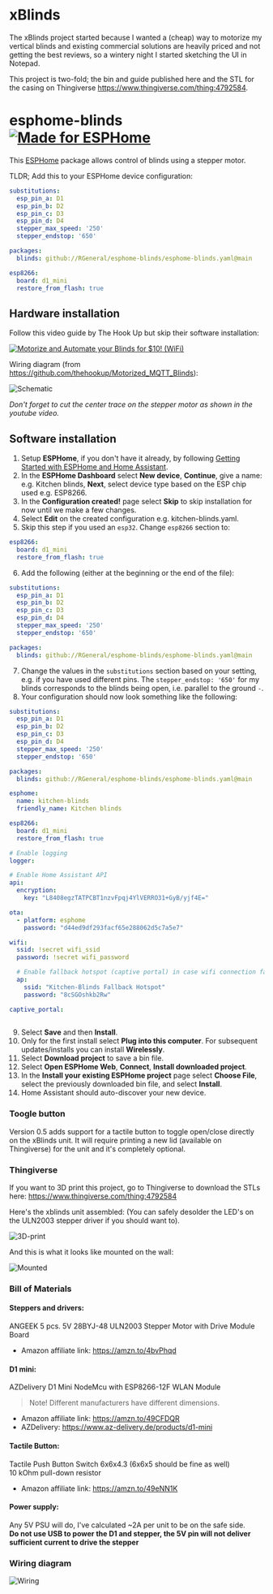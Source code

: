 # xBlinds

The xBlinds project started because I wanted a (cheap) way to motorize my vertical blinds and existing commercial solutions are heavily priced and not getting the best reviews, so a wintery night I started sketching the UI in Notepad.

This project is two-fold; the bin and guide published here and the STL for the casing on Thingiverse https://www.thingiverse.com/thing:4792584.

# esphome-blinds [![Made for ESPHome](https://img.shields.io/badge/Made_for-ESPHome-black?logo=esphome)](https://esphome.io)

This [ESPHome](https://esphome.io) package allows control of blinds using a stepper motor.

TLDR; Add this to your ESPHome device configuration:

```yaml
substitutions:
  esp_pin_a: D1
  esp_pin_b: D2
  esp_pin_c: D3
  esp_pin_d: D4
  stepper_max_speed: '250'
  stepper_endstop: '650'

packages:
  blinds: github://RGeneral/esphome-blinds/esphome-blinds.yaml@main

esp8266:
  board: d1_mini
  restore_from_flash: true
```

## Hardware installation

Follow this video guide by The Hook Up but skip their software installation:

[![Motorize and Automate your Blinds for $10! (WiFi)](https://img.youtube.com/vi/1O_1gUFumQM/0.jpg)](https://www.youtube.com/watch?v=1O_1gUFumQM)

Wiring diagram (from https://github.com/thehookup/Motorized_MQTT_Blinds):

![Schematic](https://github.com/tronikos/esphome-blinds/assets/9987465/b3f5dcb2-1fac-4226-9320-2a7b9b56e135)

*Don't forget to cut the center trace on the stepper motor as shown in the youtube video.*

## Software installation

1. Setup **ESPHome**, if you don't have it already, by following [Getting Started with ESPHome and Home Assistant](https://esphome.io/guides/getting_started_hassio.html).
2. In the **ESPHome Dashboard** select **New device**, **Continue**, give a name: e.g. Kitchen blinds, **Next**, select device type based on the ESP chip used e.g. ESP8266.
3. In the **Configuration created!** page select **Skip** to skip installation for now until we make a few changes.
4. Select **Edit** on the created configuration e.g. kitchen-blinds.yaml.
5. Skip this step if you used an `esp32`. Change `esp8266` section to:

```yaml
esp8266:
  board: d1_mini
  restore_from_flash: true
```

6. Add the following (either at the beginning or the end of the file):

```yaml
substitutions:
  esp_pin_a: D1
  esp_pin_b: D2
  esp_pin_c: D3
  esp_pin_d: D4
  stepper_max_speed: '250'
  stepper_endstop: '650'

packages:
  blinds: github://RGeneral/esphome-blinds/esphome-blinds.yaml@main
```

7. Change the values in the `substitutions` section based on your setting, e.g. if you have used different pins. The `stepper_endstop: '650'` for my blinds corresponds to the blinds being open, i.e. parallel to the ground `-`. 
8. Your configuration should now look something like the following:

```yaml
substitutions:
  esp_pin_a: D1
  esp_pin_b: D2
  esp_pin_c: D3
  esp_pin_d: D4
  stepper_max_speed: '250'
  stepper_endstop: '650'

packages:
  blinds: github://RGeneral/esphome-blinds/esphome-blinds.yaml@main

esphome:
  name: kitchen-blinds
  friendly_name: Kitchen blinds

esp8266:
  board: d1_mini
  restore_from_flash: true

# Enable logging
logger:

# Enable Home Assistant API
api:
  encryption:
    key: "L8408egzTATPCBT1nzvFpqj4YlVERRO31+GyB/yjf4E="

ota:
  - platform: esphome
    password: "d44ed9df293facf65e288062d5c7a5e7"

wifi:
  ssid: !secret wifi_ssid
  password: !secret wifi_password

  # Enable fallback hotspot (captive portal) in case wifi connection fails
  ap:
    ssid: "Kitchen-Blinds Fallback Hotspot"
    password: "8cSGOshkb2Rw"

captive_portal:
    
```

9.  Select **Save** and then **Install**.
10. Only for the first install select **Plug into this computer**. For subsequent updates/installs you can install **Wirelessly**.
11. Select **Download project** to save a bin file.
12. Select **Open ESPHome Web**, **Connect**, **Install downloaded project**.
13. In the **Install your existing ESPHome project** page select **Choose File**, select the previously downloaded bin file, and select **Install**.
14. Home Assistant should auto-discover your new device.
### Toogle button

Version 0.5 adds support for a tactile button to toggle open/close directly on the xBlinds unit. It will require printing a new lid (available on Thingiverse) for the unit and it's completely optional.


### Thingiverse

If you want to 3D print this project, go to Thingiverse to download the STLs here: https://www.thingiverse.com/thing:4792584

Here's the xblinds unit assembled: (You can safely desolder the LED's on the ULN2003 stepper driver if you should want to).

![3D-print](https://github.com/kp-bit/xblinds/raw/main/images/xblinds-open.jpg)

And this is what it looks like mounted on the wall:

![Mounted](https://github.com/kp-bit/xblinds/raw/main/images/xblinds-mounted.jpg)


### Bill of Materials

#### Steppers and drivers:
ANGEEK 5 pcs. 5V 28BYJ-48 ULN2003 Stepper Motor with Drive Module Board

* Amazon affiliate link: https://amzn.to/4bvPhqd


#### D1 mini:
AZDelivery D1 Mini NodeMcu with ESP8266-12F WLAN Module

> Note!
> Different manufacturers have different dimensions.

* Amazon affiliate link: https://amzn.to/49CFDQR
* AZDelivery: https://www.az-delivery.de/products/d1-mini

#### Tactile Button:
Tactile Push Button Switch 6x6x4.3 (6x6x5 should be fine as well)<br/>
10 kOhm pull-down resistor

* Amazon affiliate link: https://amzn.to/49eNN1K

#### Power supply:
Any 5V PSU will do, I've calculated ~2A per unit to be on the safe side.<br/>
**Do not use USB to power the D1 and stepper, the 5V pin will not deliver sufficient current to drive the stepper**


### Wiring diagram

![Wiring](https://github.com/kp-bit/xblinds/raw/main/images/diagram.jpg)

